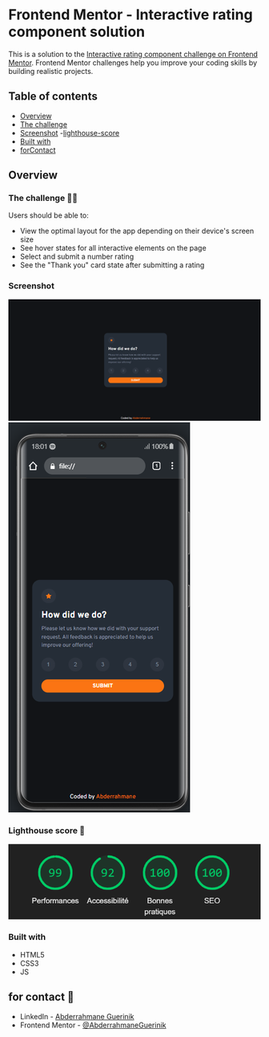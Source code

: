 # Frontend Mentor - Interactive rating component solution

This is a solution to the [Interactive rating component challenge on Frontend Mentor](https://www.frontendmentor.io/challenges/interactive-rating-component-koxpeBUmI). Frontend Mentor challenges help you improve your coding skills by building realistic projects. 

## Table of contents

  - [Overview](#overview)
  - [The challenge](#the-challenge)
  - [Screenshot](#screenshot)
  -[lighthouse-score](#lighthouse-score)
  - [Built with](#built-with)
  - [forContact](#for-contact)
 

 
## Overview

### The challenge 👨‍💻

Users should be able to:

- View the optimal layout for the app depending on their device's screen size
- See hover states for all interactive elements on the page
- Select and submit a number rating
- See the "Thank you" card state after submitting a rating

### Screenshot 

![](ScreenShot-desktop.png)
![](ScreenShot-mobile.png)
 
 ### Lighthouse score 🚀 
 ![](lighthouse.png)

### Built with

- HTML5
- CSS3
- JS
 

 ## for contact 👋

- LinkedIn - [Abderrahmane Guerinik](https://www.linkedin.com/in/abderrahmane-guerinik-760847279/)
- Frontend Mentor - [@AbderrahmaneGuerinik](https://www.frontendmentor.io/profile/AbderrahmaneGuerinik)
 

